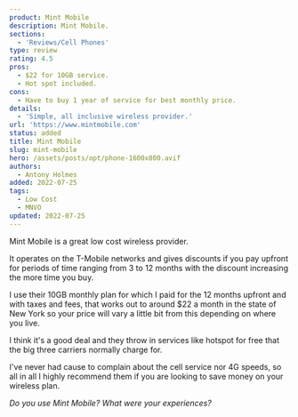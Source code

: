 ```yaml
---
product: Mint Mobile
description: Mint Mobile.
sections:
  - 'Reviews/Cell Phones'
type: review
rating: 4.5
pros:
  - $22 for 10GB service.
  - Hot spot included.
cons:
  - Have to buy 1 year of service for best monthly price.
details:
  - 'Simple, all inclusive wireless provider.'
url: 'https://www.mintmobile.com'
status: added
title: Mint Mobile
slug: mint-mobile
hero: /assets/posts/opt/phone-1600x800.avif
authors:
  - Antony Holmes
added: 2022-07-25
tags:
  - Low Cost
  - MNVO
updated: 2022-07-25
---
```


Mint Mobile is a great low cost wireless provider.

<!-- more -->

It operates on the T-Mobile networks and gives discounts if you pay upfront for periods of time ranging from 3 to 12 months with the discount increasing the more time you buy.

I use their 10GB monthly plan for which I paid for the 12 months upfront and with taxes and fees, that works out to around $22 a month in the state of New York so your price will vary a little bit from this depending on where you live.

I think it's a good deal and they throw in services like hotspot for free that the big three carriers normally charge for.

I've never had cause to complain about the cell service nor 4G speeds, so all in all I highly recommend them if you are looking to save money on your wireless plan.

_Do you use Mint Mobile? What were your experiences?_
